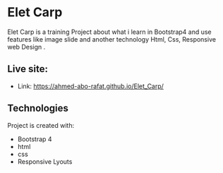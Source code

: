 # Elet Carp
Elet Carp is a training Project about what i learn in Bootstrap4 and use features like image slide and another technology Html, Css, Responsive web Design . 

## Live site:  
   - Link: https://ahmed-abo-rafat.github.io/Elet_Carp/
## Technologies
Project is created with:
   - Bootstrap 4
   - html
   - css
   - Responsive Lyouts
   

